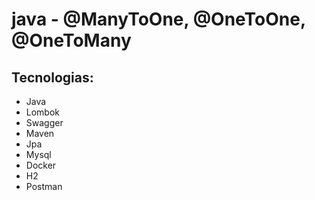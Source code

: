# java - @ManyToOne, @OneToOne, @OneToMany

## Tecnologias:
- Java
- Lombok
- Swagger
- Maven
- Jpa
- Mysql
- Docker
- H2
- Postman

